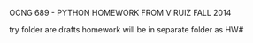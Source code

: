 OCNG 689 - PYTHON
HOMEWORK FROM 
V RUIZ
FALL 2014

try folder are drafts
homework will be in separate folder as HW#
